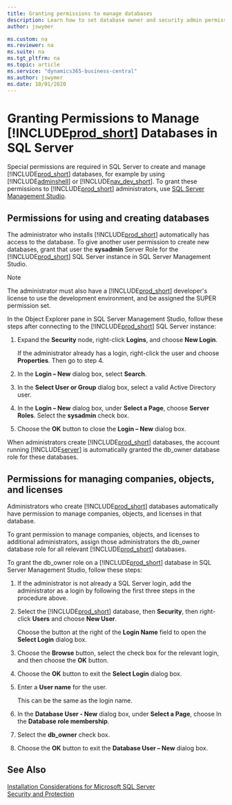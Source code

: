 ```yaml
---
title: Granting permissions to manage databases
description: Learn how to set database owner and security admin permissions in SQL Server for your Business Central solution.
author: jswymer

ms.custom: na
ms.reviewer: na
ms.suite: na
ms.tgt_pltfrm: na
ms.topic: article
ms.service: "dynamics365-business-central"
ms.author: jswymer
ms.date: 10/01/2020
---
```

# Granting Permissions to Manage [!INCLUDE[prod_short](../developer/includes/prod_short.md)] Databases in SQL Server

Special permissions are required in SQL Server to create and manage [!INCLUDE[prod_short](../developer/includes/prod_short.md)] databases, for example by using [!INCLUDE[adminshell](../developer/includes/adminshell.md)] or [!INCLUDE[nav_dev_short](../developer/includes/nav_dev_short_md.md)]. To grant these permissions to [!INCLUDE[prod_short](../developer/includes/prod_short.md)] administrators, use [SQL Server Management Studio](/sql/ssms/sql-server-management-studio-ssms).  

## Permissions for using and creating databases
  
The administrator who installs [!INCLUDE[prod_short](../developer/includes/prod_short.md)] automatically has access to the database. To give another user permission to create new databases, grant that user the **sysadmin** Server Role for the [!INCLUDE[prod_short](../developer/includes/prod_short.md)] SQL Server instance in SQL Server Management Studio.  
  
> [!NOTE]  
> The administrator must also have a [!INCLUDE[prod_short](../developer/includes/prod_short.md)] developer's license to use the development environment, and be assigned the SUPER permission set.  
  
In the Object Explorer pane in SQL Server Management Studio, follow these steps after connecting to the [!INCLUDE[prod_short](../developer/includes/prod_short.md)] SQL Server instance:  
  
1.  Expand the **Security** node, right-click **Logins**, and choose **New Login**.  
  
     If the administrator already has a login, right-click the user and choose **Properties**. Then go to step 4.  
  
2.  In the **Login – New** dialog box, select **Search**.  
  
3.  In the **Select User or Group** dialog box, select a valid Active Directory user.  
  
4.  In the **Login – New** dialog box, under **Select a Page**, choose **Server Roles**. Select the **sysadmin** check box.  
  
5.  Choose the **OK** button to close the **Login – New** dialog box.  
  
When administrators create [!INCLUDE[prod_short](../developer/includes/prod_short.md)] databases, the account running [!INCLUDE[server](../developer/includes/server.md)] is automatically granted the db\_owner database role for these databases.  
  
## Permissions for managing companies, objects, and licenses
  
Administrators who create [!INCLUDE[prod_short](../developer/includes/prod_short.md)] databases automatically have permission to manage companies, objects, and licenses in that database.  
  
To grant permission to manage companies, objects, and licenses to additional administrators, assign those administrators the db\_owner database role for all relevant [!INCLUDE[prod_short](../developer/includes/prod_short.md)] databases.  
  
To grant the db_owner role on a [!INCLUDE[prod_short](../developer/includes/prod_short.md)] database in SQL Server Management Studio, follow these steps:  
  
1.  If the administrator is not already a SQL Server login, add the administrator as a login by following the first three steps in the procedure above.  
  
2.  Select the [!INCLUDE[prod_short](../developer/includes/prod_short.md)] database, then **Security**, then right-click **Users** and choose **New User**.  
  
     Choose the button at the right of the **Login Name** field to open the **Select Login** dialog box.  
  
3.  Choose the **Browse** button, select the check box for the relevant login, and then choose the **OK** button.  
  
4.  Choose the **OK** button to exit the **Select Login** dialog box.  
  
5.  Enter a **User name** for the user.  
  
     This can be the same as the login name.  
  
6.  In the **Database User - New** dialog box, under **Select a Page**, choose In the **Database role membership**.  
  
7.  Select the **db_owner** check box.  
  
8.  Choose the **OK** button to exit the **Database User – New** dialog box.  
  
## See Also  
[Installation Considerations for Microsoft SQL Server](../deployment/installation-considerations-for-microsoft-sql-server.md)  
[Security and Protection](security-and-protection.md)  